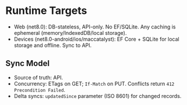 # Runtime Targets

- Web (net8.0): DB-stateless, API-only. No EF/SQLite. Any caching is ephemeral (memory/IndexedDB/local storage).
- Devices (net8.0-android/ios/maccatalyst): EF Core + SQLite for local storage and offline. Sync to API.

## Sync Model

- Source of truth: API.
- Concurrency: ETags on GET; `If-Match` on PUT. Conflicts return `412 Precondition Failed`.
- Delta syncs: `updatedSince` parameter (ISO 8601) for changed records.